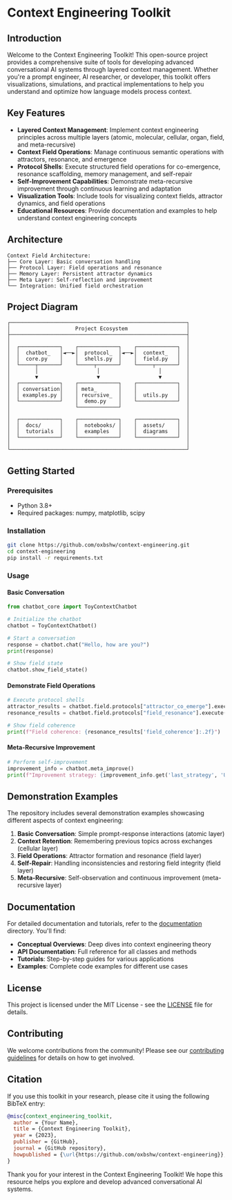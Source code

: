 # Context Engineering Toolkit

## Introduction

Welcome to the Context Engineering Toolkit! This open-source project provides a comprehensive suite of tools for developing advanced conversational AI systems through layered context management. Whether you're a prompt engineer, AI researcher, or developer, this toolkit offers visualizations, simulations, and practical implementations to help you understand and optimize how language models process context.

## Key Features

- **Layered Context Management**: Implement context engineering principles across multiple layers (atomic, molecular, cellular, organ, field, and meta-recursive)
- **Context Field Operations**: Manage continuous semantic operations with attractors, resonance, and emergence
- **Protocol Shells**: Execute structured field operations for co-emergence, resonance scaffolding, memory management, and self-repair
- **Self-Improvement Capabilities**: Demonstrate meta-recursive improvement through continuous learning and adaptation
- **Visualization Tools**: Include tools for visualizing context fields, attractor dynamics, and field operations
- **Educational Resources**: Provide documentation and examples to help understand context engineering concepts

## Architecture

```
Context Field Architecture:
├── Core Layer: Basic conversation handling
├── Protocol Layer: Field operations and resonance
├── Memory Layer: Persistent attractor dynamics
├── Meta Layer: Self-reflection and improvement
└── Integration: Unified field orchestration
```

## Project Diagram

```
┌─────────────────────────────────────────────────────────┐
│                     Project Ecosystem                   │
├─────────────────────────────────────────────────────────┤
│                                                         │
│  ┌─────────────┐    ┌─────────────┐    ┌─────────────┐  │
│  │  chatbot_   │◄──►│  protocol_  │◄──►│  context_   │  │
│  │  core.py    │    │  shells.py  │    │  field.py   │  │
│  └─────┬───────┘    └─────┬───────┘    └─────┬───────┘  │
│        │                   │                   │        │
│        ▼                   ▼                   ▼        │
│  ┌─────────────┐    ┌─────────────┐    ┌─────────────┐  │
│  │ conversation│    │ meta_       │    │             │  │
│  │ examples.py │    │ recursive_  │    │  utils.py   │  │
│  └─────────────┘    │  demo.py    │    └─────────────┘  │
│                     └─────────────┘                     │
│                                                         │
│  ┌─────────────┐    ┌─────────────┐    ┌─────────────┐  │
│  │  docs/      │    │  notebooks/ │    │  assets/    │  │
│  │  tutorials  │    │  examples   │    │  diagrams   │  │
│  └─────────────┘    └─────────────┘    └─────────────┘  │
│                                                         │
└─────────────────────────────────────────────────────────┘
```

## Getting Started

### Prerequisites

- Python 3.8+
- Required packages: numpy, matplotlib, scipy

### Installation

```bash
git clone https://github.com/oxbshw/context-engineering.git
cd context-engineering
pip install -r requirements.txt
```

### Usage

#### Basic Conversation

```python
from chatbot_core import ToyContextChatbot

# Initialize the chatbot
chatbot = ToyContextChatbot()

# Start a conversation
response = chatbot.chat("Hello, how are you?")
print(response)

# Show field state
chatbot.show_field_state()
```

#### Demonstrate Field Operations

```python
# Execute protocol shells
attractor_results = chatbot.field.protocols["attractor_co_emerge"].execute(chatbot.field)
resonance_results = chatbot.field.protocols["field_resonance"].execute(chatbot.field)

# Show field coherence
print(f"Field coherence: {resonance_results['field_coherence']:.2f}")
```

#### Meta-Recursive Improvement

```python
# Perform self-improvement
improvement_info = chatbot.meta_improve()
print(f"Improvement strategy: {improvement_info.get('last_strategy', 'Unknown')}")
```

## Demonstration Examples

The repository includes several demonstration examples showcasing different aspects of context engineering:

1. **Basic Conversation**: Simple prompt-response interactions (atomic layer)
2. **Context Retention**: Remembering previous topics across exchanges (cellular layer)
3. **Field Operations**: Attractor formation and resonance (field layer)
4. **Self-Repair**: Handling inconsistencies and restoring field integrity (field layer)
5. **Meta-Recursive**: Self-observation and continuous improvement (meta-recursive layer)

## Documentation

For detailed documentation and tutorials, refer to the [documentation](docs/README.md) directory. You'll find:

- **Conceptual Overviews**: Deep dives into context engineering theory
- **API Documentation**: Full reference for all classes and methods
- **Tutorials**: Step-by-step guides for various applications
- **Examples**: Complete code examples for different use cases

## License

This project is licensed under the MIT License - see the [LICENSE](LICENSE) file for details.

## Contributing

We welcome contributions from the community! Please see our [contributing guidelines](CONTRIBUTING.md) for details on how to get involved.

## Citation

If you use this toolkit in your research, please cite it using the following BibTeX entry:

```bibtex
@misc{context_engineering_toolkit,
  author = {Your Name},
  title = {Context Engineering Toolkit},
  year = {2023},
  publisher = {GitHub},
  journal = {GitHub repository},
  howpublished = {\url{https://github.com/oxbshw/context-engineering}},
}
```

Thank you for your interest in the Context Engineering Toolkit! We hope this resource helps you explore and develop advanced conversational AI systems.
